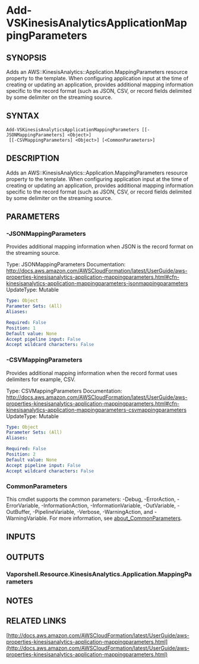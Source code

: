 # Add-VSKinesisAnalyticsApplicationMappingParameters

## SYNOPSIS
Adds an AWS::KinesisAnalytics::Application.MappingParameters resource property to the template.
When configuring application input at the time of creating or updating an application, provides additional mapping information specific to the record format (such as JSON, CSV, or record fields delimited by some delimiter on the streaming source.

## SYNTAX

```
Add-VSKinesisAnalyticsApplicationMappingParameters [[-JSONMappingParameters] <Object>]
 [[-CSVMappingParameters] <Object>] [<CommonParameters>]
```

## DESCRIPTION
Adds an AWS::KinesisAnalytics::Application.MappingParameters resource property to the template.
When configuring application input at the time of creating or updating an application, provides additional mapping information specific to the record format (such as JSON, CSV, or record fields delimited by some delimiter on the streaming source.

## PARAMETERS

### -JSONMappingParameters
Provides additional mapping information when JSON is the record format on the streaming source.

Type: JSONMappingParameters
Documentation: http://docs.aws.amazon.com/AWSCloudFormation/latest/UserGuide/aws-properties-kinesisanalytics-application-mappingparameters.html#cfn-kinesisanalytics-application-mappingparameters-jsonmappingparameters
UpdateType: Mutable

```yaml
Type: Object
Parameter Sets: (All)
Aliases:

Required: False
Position: 1
Default value: None
Accept pipeline input: False
Accept wildcard characters: False
```

### -CSVMappingParameters
Provides additional mapping information when the record format uses delimiters for example, CSV.

Type: CSVMappingParameters
Documentation: http://docs.aws.amazon.com/AWSCloudFormation/latest/UserGuide/aws-properties-kinesisanalytics-application-mappingparameters.html#cfn-kinesisanalytics-application-mappingparameters-csvmappingparameters
UpdateType: Mutable

```yaml
Type: Object
Parameter Sets: (All)
Aliases:

Required: False
Position: 2
Default value: None
Accept pipeline input: False
Accept wildcard characters: False
```

### CommonParameters
This cmdlet supports the common parameters: -Debug, -ErrorAction, -ErrorVariable, -InformationAction, -InformationVariable, -OutVariable, -OutBuffer, -PipelineVariable, -Verbose, -WarningAction, and -WarningVariable. For more information, see [about_CommonParameters](http://go.microsoft.com/fwlink/?LinkID=113216).

## INPUTS

## OUTPUTS

### Vaporshell.Resource.KinesisAnalytics.Application.MappingParameters
## NOTES

## RELATED LINKS

[http://docs.aws.amazon.com/AWSCloudFormation/latest/UserGuide/aws-properties-kinesisanalytics-application-mappingparameters.html](http://docs.aws.amazon.com/AWSCloudFormation/latest/UserGuide/aws-properties-kinesisanalytics-application-mappingparameters.html)

